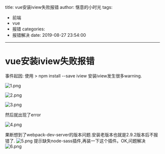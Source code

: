 title: vue安装iview失败报错
author: 惬意的小时光
tags:
  - 前端
  - vue
  - 报错
categories:
  - 报错解决
date: 2019-08-27 23:54:00
---
# vue安装iview失败报错

事件起因: 使用 > npm install --save iview 安装iview发生很多warning.

![1.png](https://i.loli.net/2019/08/27/tXNYEMCTqywUibd.png)

![2.png](https://i.loli.net/2019/08/27/Ea3dbPZNKf98Jz6.png)

![3.png](https://i.loli.net/2019/08/27/hFopj4caeYMEVd3.png)

然后就出现了error

![4.png](https://i.loli.net/2019/08/27/hyvHVi2xkftW4sG.png)

果断想到了webpack-dev-server的版本问题.安装老版本也就是2.9.2版本后不报错了.
![5.png](https://i.loli.net/2019/08/27/eY3nQk7SNqW5jiP.png)
提示缺失node-sass插件,再装一下这个插件。OK,问题解决
![6.png](https://i.loli.net/2019/08/27/z6xDSqy41vI8KGZ.png)
